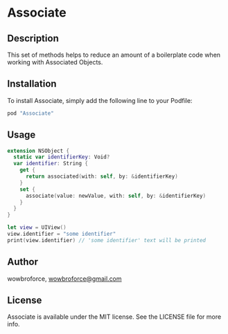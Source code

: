 # Associate

## Description

This set of methods helps to reduce an amount of a boilerplate code when working with Associated Objects.

## Installation

To install Associate, simply add the following line to your Podfile:

```ruby
pod "Associate"
```

## Usage

```swift
extension NSObject {
  static var identifierKey: Void?
  var identifier: String {
    get {
      return associated(with: self, by: &identifierKey)
    }
    set {
      associate(value: newValue, with: self, by: &identifierKey)
    }
  }
}
```

```swift
let view = UIView()
view.identifier = "some identifier"
print(view.identifier) // 'some identifier' text will be printed
```

## Author

wowbroforce, wowbroforce@gmail.com

## License

Associate is available under the MIT license. See the LICENSE file for more info.
